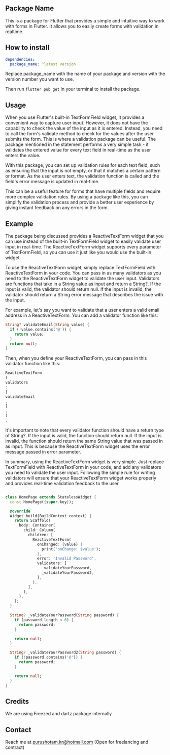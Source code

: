 ## Package Name

This is a package for Flutter that provides a simple and intuitive way to work with forms in
Flutter. It allows you to easily create forms with validation in realtime.

## How to install

```yaml
dependencies:
  package_name: ^latest version
```

Replace package_name with the name of your package and version with the version number you want to
use.

Then run ```flutter pub get``` in your terminal to install the package.

## Usage

When you use Flutter's built-in TextFormField widget, it provides a convenient way to capture user
input. However, it does not have the capability to check the value of the input as it is entered.
Instead, you need to call the form's validate method to check for the values after the user submits
the form. This is where a validation package can be useful. The package mentioned in the statement
performs a very simple task - it validates the entered value for every text field in real-time as
the user enters the value.

With this package, you can set up validation rules for each text field, such as ensuring that the
input is not empty, or that it matches a certain pattern or format. As the user enters text, the
validation function is called and the field's error message is updated in real-time.

This can be a useful feature for forms that have multiple fields and require more complex validation
rules. By using a package like this, you can simplify the validation process and provide a better
user experience by giving instant feedback on any errors in the form.

## Example

The package being discussed provides a ReactiveTextForm widget that you can use instead of the
built-in TextFormField widget to easily validate user input in real-time. The ReactiveTextForm
widget supports every parameter of TextFormField, so you can use it just like you would use the
built-in widget.

To use the ReactiveTextForm widget, simply replace TextFormField with ReactiveTextForm in your code.
You can pass in as many validators as you need to the ReactiveTextForm widget to validate the user
input. Validators are functions that take in a String value as input and return a String?. If the
input is valid, the validator should return null. If the input is invalid, the validator should
return a String error message that describes the issue with the input.

For example, let's say you want to validate that a user enters a valid email address in a
ReactiveTextForm. You can add a validator function like this:

```dart
String? validateEmail(String value) {
  if (!value.contains('@')) {
    return value;
  }
  return null;
}
```

Then, when you define your ReactiveTextForm, you can pass in this validator function like this:

```dart
ReactiveTextForm
(
validators
:
[
validateEmail
,
]
,
)
,
```

It's important to note that every validator function should have a return type of String?. If the
input is valid, the function should return null. If the input is invalid, the function should return
the same String value that was passed in as input. This is because the ReactiveTextForm widget uses
the error message passed in error parameter.

In summary, using the ReactiveTextForm widget is very simple. Just replace TextFormField with
ReactiveTextForm in your code, and add any validators you need to validate the user input. Following
the simple rule for writing validators will ensure that your ReactiveTextForm widget works properly
and provides real-time validation feedback to the user.

```dart

class HomePage extends StatelessWidget {
  const HomePage({super.key});

  @override
  Widget build(BuildContext context) {
    return Scaffold(
      body: Container(
        child: Column(
          children: [
            ReactiveTextForm(
              onChanged: (value) {
                print('onChange: $value');
              },
              error: 'Invalid Password',
              validators: [
                _validateYourPassword,
                _validateYourPassword2,
              ],
            ),
          ],
        ),
      ),
    );
  }

  String? _validateYourPassword(String password) {
    if (password.length < 6) {
      return password;
    }

    return null;
  }

  String? _validateYourPassword2(String password) {
    if (!password.contains('@')) {
      return password;
    }

    return null;
  }
}


```

## Credits

We are using Freezed and dartz package internally

## Contact

Reach me at purushotam.kr@hotmail.com (Open for freelancing and contract)
